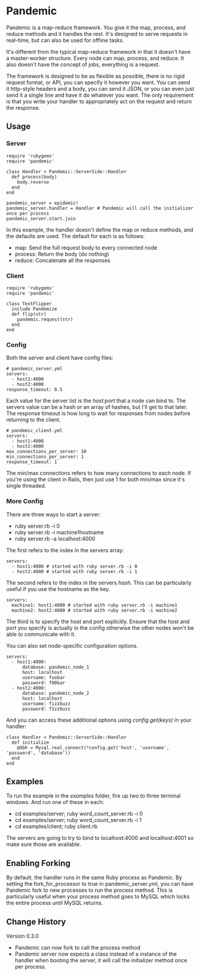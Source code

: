 # Pandemic
Pandemic is a map-reduce framework. You give it the map, process, and reduce methods and it handles the rest. It's designed to serve requests in real-time, but can also be used for offline tasks.

It's different from the typical map-reduce framework in that it doesn't have a master-worker structure. Every node can map, process, and reduce. It also doesn't have the concept of jobs, everything is a request.

The framework is designed to be as flexible as possible, there is no rigid request format, or API, you can specify it however you want. You can send it http-style headers and a body, you can send it JSON, or you can even just send it a single line and have it do whatever you want. The only requirement is that you write your handler to appropriately act on the request and return the response.

## Usage
### Server
    
    require 'rubygems'
    require 'pandemic'

    class Handler < Pandemic::ServerSide::Handler
      def process(body)
        body.reverse
      end
    end

    pandemic_server = epidemic!
    pandemic_server.handler = Handler # Pandemic will call the initializer once per process
    pandemic_server.start.join

In this example, the handler doesn't define the map or reduce methods, and the defaults are used. The default for each is as follows:

  * map: Send the full request body to every connected node
  * process: Return the body (do nothing)
  * reduce: Concatenate all the responses

### Client

    require 'rubygems'
    require 'pandemic'

    class TextFlipper
      include Pandemize
      def flip(str)
        pandemic.request(str)
      end
    end


### Config
Both the server and client have config files:

    # pandemic_server.yml
    servers:
      - host1:4000
      - host2:4000
    response_timeout: 0.5

Each value for the server list is the _host:port_ that a node can bind to. The servers value can be a hash or an array of hashes, but I'll get to that later. The response timeout is how long to wait for responses from nodes before returning to the client.

    # pandemic_client.yml
    servers:
      - host1:4000
      - host2:4000
    max_connections_per_server: 10
    min_connections_per_server: 1
    response_timeout: 1
    
The min/max connections refers to how many connections to each node. If you're using the client in Rails, then just use 1 for both min/max since it's single threaded.

### More Config
There are three ways to start a server:

  * ruby server.rb -i 0
  * ruby server.rb -i machine1hostname
  * ruby server.rb -a localhost:4000
  
The first refers to the index in the servers array:

    servers:
      - host1:4000 # started with ruby server.rb -i 0
      - host2:4000 # started with ruby server.rb -i 1
      
The second refers to the index in the servers _hash_. This can be particularly useful if you use the hostname as the key.

    servers:
      machine1: host1:4000 # started with ruby server.rb -i machine1
      machine2: host2:4000 # started with ruby server.rb -i machine2
      
The third is to specify the host and port explicitly. Ensure that the host and port you specify is actually in the config otherwise the other nodes won't be able to communicate with it.

You can also set node-specific configuration options.

    servers:
      - host1:4000:
          database: pandemic_node_1
          host: localhost
          username: foobar
          password: f00bar
      - host2:4000:
          database: pandemic_node_2
          host: localhost
          username: fizzbuzz
          password: f1zzbuzz
            
And you can access these additional options using _config.get(keys)_ in your handler:

    class Handler < Pandemic::ServerSide::Handler
      def initialize
        @dbh = Mysql.real_connect(*config.get('host', 'username', 'password', 'database')) 
      end
    end
    
## Examples
To run the example in the _examples_ folder, fire up two to three terminal windows. And run one of these in each:

  * cd examples/server; ruby word\_count_server.rb -i 0
  * cd examples/server; ruby word\_count_server.rb -i 1
  * cd examples/client; ruby client.rb
  
The servers are going to try to bind to localhost:4000 and localhost:4001 so make sure those are available.

## Enabling Forking
By default, the handler runs in the same Ruby process as Pandemic. By setting the fork\_for\_processor to true in pandemic\_server.yml, you can have Pandemic fork to new processes to run the process method. This is particularly useful when your process method goes to MySQL which locks the entire process until MySQL returns.

## Change History
Version 0.3.0

 * Pandemic can now fork to call the process method
 * Pandemic server now expects a class instead of a instance of the handler when booting the server, it will call the initializer method once per process.